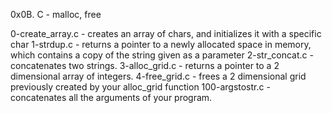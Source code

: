 0x0B. C - malloc, free

0-create_array.c - creates an array of chars, and initializes it with a specific char
1-strdup.c - returns a pointer to a newly allocated space in memory, which contains a copy of the string given as a parameter
2-str_concat.c - concatenates two strings.
3-alloc_grid.c - returns a pointer to a 2 dimensional array of integers.
4-free_grid.c - frees a 2 dimensional grid previously created by your alloc_grid function
100-argstostr.c - concatenates all the arguments of your program.
